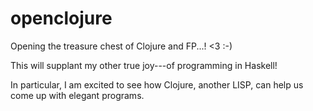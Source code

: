 # openclojure
Opening the treasure chest of Clojure and FP...! &lt;3 :-) 

This will supplant my other true joy---of programming in Haskell!

In particular, I am excited to see how Clojure, another LISP, can help us come up with elegant programs.
